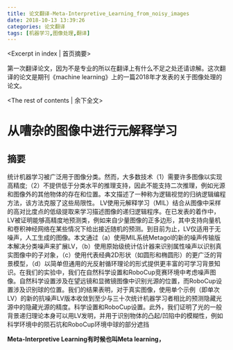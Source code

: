 ```yaml
---
title: 论文翻译-Meta-Interpretive_Learning_from_noisy_images
date: 2018-10-13 13:39:26
categories: 论文翻译
tags: [机器学习,图像处理,翻译]
---
```


<Excerpt in index | 首页摘要> 

第一次翻译论文，因为不是专业的所以在翻译上有什么不足之处还请谅解。这次翻译的论文是期刊《machine learning》上的一篇2018年才发表的关于图像处理的论文。

<!-- more -->

<The rest of contents | 余下全文>

# 从嘈杂的图像中进行元解释学习

## 摘要

统计机器学习被广泛用于图像分类。然而，大多数技术（1）需要许多图像以实现高精度;（2）不提供低于分类水平的推理支持，因此不能支持二次推理，例如光源和图像外的其他物体的存在和位置。本文描述了一种称为逻辑视觉的归纳逻辑编程方法，该方法克服了这些局限性。 LV使用元解释学习（MIL）结合从图像中采样的高对比度点的低级提取来学习描述图像的递归逻辑程序。在已发表的着作中，LV被证明能够高精度地预测类，例如来自少量图像的正多边形，其中支持向量机和卷积神经网络在某些情况下给出接近随机的预测。到目前为止，LV仅适用于无噪声，人工生成的图像。本文通过（a）使用MIL系统Metagol的新的噪声传输版本解决分类噪声来扩展LV，（b）使用原始级统计估计器来识别属性噪声以识别真实图像中的子对象，（c）使用代表经典2D形状（如圆形和椭圆形）的更广泛的背景模型，（d）以简单但通用的光反射循环理论的形式提供更丰富的可学习背景知识。在我们的实验中，我们在自然科学设置和RoboCup竞赛环境中考虑噪声图像。自然科学设置涉及在望远镜和显微镜图像中识别光源的位置，而RoboCup设置涉及识别球的位置。我们的结果表明，对于真实图像，使用单个示例（即单次LV）的新的抗噪声LV版本收敛到至少与三十次统计机器学习者相比的预测隐藏光源中的隐藏光源的精度。科学设置和RoboCup设置。此外，我们证明了光的一般背景递归理论本身可以用LV发明，并用于识别物体的凸起/凹陷中的模糊性，例如科学环境中的陨石坑和RoboCup环境中球的部分遮挡	

**Meta-Interpretive Learning有时候也叫Meta learning，**